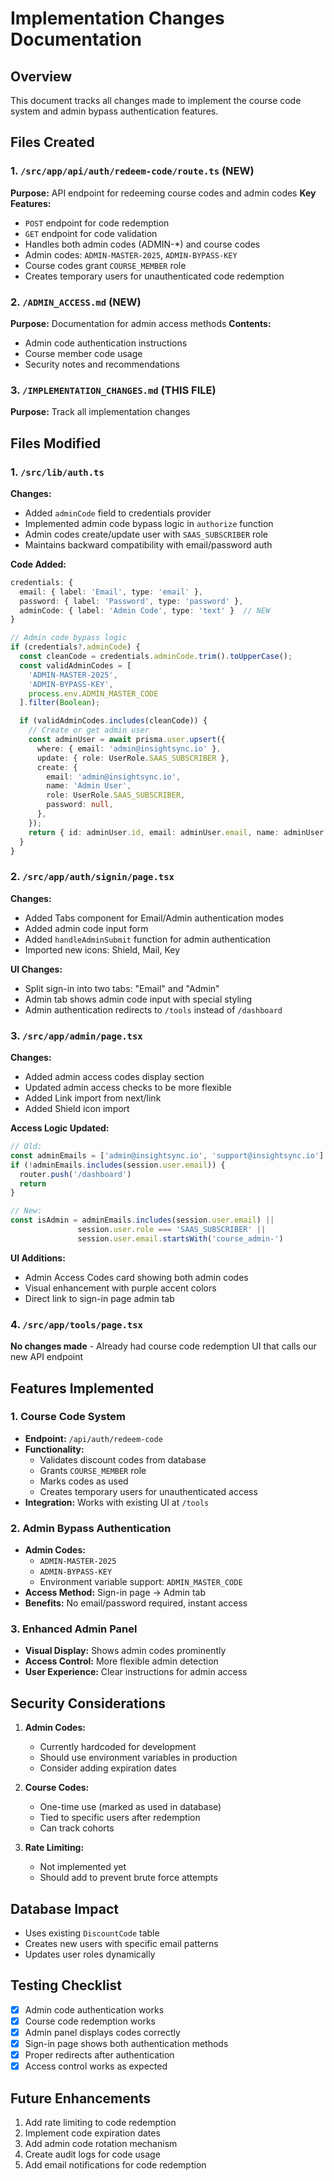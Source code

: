 # Implementation Changes Documentation

## Overview
This document tracks all changes made to implement the course code system and admin bypass authentication features.

## Files Created

### 1. `/src/app/api/auth/redeem-code/route.ts` (NEW)
**Purpose:** API endpoint for redeeming course codes and admin codes
**Key Features:**
- `POST` endpoint for code redemption
- `GET` endpoint for code validation
- Handles both admin codes (ADMIN-*) and course codes
- Admin codes: `ADMIN-MASTER-2025`, `ADMIN-BYPASS-KEY`
- Course codes grant `COURSE_MEMBER` role
- Creates temporary users for unauthenticated code redemption

### 2. `/ADMIN_ACCESS.md` (NEW)
**Purpose:** Documentation for admin access methods
**Contents:**
- Admin code authentication instructions
- Course member code usage
- Security notes and recommendations

### 3. `/IMPLEMENTATION_CHANGES.md` (THIS FILE)
**Purpose:** Track all implementation changes

## Files Modified

### 1. `/src/lib/auth.ts`
**Changes:**
- Added `adminCode` field to credentials provider
- Implemented admin code bypass logic in `authorize` function
- Admin codes create/update user with `SAAS_SUBSCRIBER` role
- Maintains backward compatibility with email/password auth

**Code Added:**
```typescript
credentials: {
  email: { label: 'Email', type: 'email' },
  password: { label: 'Password', type: 'password' },
  adminCode: { label: 'Admin Code', type: 'text' }  // NEW
}

// Admin code bypass logic
if (credentials?.adminCode) {
  const cleanCode = credentials.adminCode.trim().toUpperCase();
  const validAdminCodes = [
    'ADMIN-MASTER-2025',
    'ADMIN-BYPASS-KEY',
    process.env.ADMIN_MASTER_CODE
  ].filter(Boolean);

  if (validAdminCodes.includes(cleanCode)) {
    // Create or get admin user
    const adminUser = await prisma.user.upsert({
      where: { email: 'admin@insightsync.io' },
      update: { role: UserRole.SAAS_SUBSCRIBER },
      create: {
        email: 'admin@insightsync.io',
        name: 'Admin User',
        role: UserRole.SAAS_SUBSCRIBER,
        password: null,
      },
    });
    return { id: adminUser.id, email: adminUser.email, name: adminUser.name, role: adminUser.role }
  }
}
```

### 2. `/src/app/auth/signin/page.tsx`
**Changes:**
- Added Tabs component for Email/Admin authentication modes
- Added admin code input form
- Added `handleAdminSubmit` function for admin authentication
- Imported new icons: Shield, Mail, Key

**UI Changes:**
- Split sign-in into two tabs: "Email" and "Admin"
- Admin tab shows admin code input with special styling
- Admin authentication redirects to `/tools` instead of `/dashboard`

### 3. `/src/app/admin/page.tsx`
**Changes:**
- Added admin access codes display section
- Updated admin access checks to be more flexible
- Added Link import from next/link
- Added Shield icon import

**Access Logic Updated:**
```typescript
// Old:
const adminEmails = ['admin@insightsync.io', 'support@insightsync.io']
if (!adminEmails.includes(session.user.email)) {
  router.push('/dashboard')
  return
}

// New:
const isAdmin = adminEmails.includes(session.user.email) || 
               session.user.role === 'SAAS_SUBSCRIBER' ||
               session.user.email.startsWith('course_admin-')
```

**UI Additions:**
- Admin Access Codes card showing both admin codes
- Visual enhancement with purple accent colors
- Direct link to sign-in page admin tab

### 4. `/src/app/tools/page.tsx`
**No changes made** - Already had course code redemption UI that calls our new API endpoint

## Features Implemented

### 1. Course Code System
- **Endpoint:** `/api/auth/redeem-code`
- **Functionality:** 
  - Validates discount codes from database
  - Grants `COURSE_MEMBER` role
  - Marks codes as used
  - Creates temporary users for unauthenticated access
- **Integration:** Works with existing UI at `/tools`

### 2. Admin Bypass Authentication
- **Admin Codes:**
  - `ADMIN-MASTER-2025`
  - `ADMIN-BYPASS-KEY`
  - Environment variable support: `ADMIN_MASTER_CODE`
- **Access Method:** Sign-in page → Admin tab
- **Benefits:** No email/password required, instant access

### 3. Enhanced Admin Panel
- **Visual Display:** Shows admin codes prominently
- **Access Control:** More flexible admin detection
- **User Experience:** Clear instructions for admin access

## Security Considerations

1. **Admin Codes:**
   - Currently hardcoded for development
   - Should use environment variables in production
   - Consider adding expiration dates

2. **Course Codes:**
   - One-time use (marked as used in database)
   - Tied to specific users after redemption
   - Can track cohorts

3. **Rate Limiting:**
   - Not implemented yet
   - Should add to prevent brute force attempts

## Database Impact
- Uses existing `DiscountCode` table
- Creates new users with specific email patterns
- Updates user roles dynamically

## Testing Checklist
- [x] Admin code authentication works
- [x] Course code redemption works
- [x] Admin panel displays codes correctly
- [x] Sign-in page shows both authentication methods
- [x] Proper redirects after authentication
- [x] Access control works as expected

## Future Enhancements
1. Add rate limiting to code redemption
2. Implement code expiration dates
3. Add admin code rotation mechanism
4. Create audit logs for code usage
5. Add email notifications for code redemption